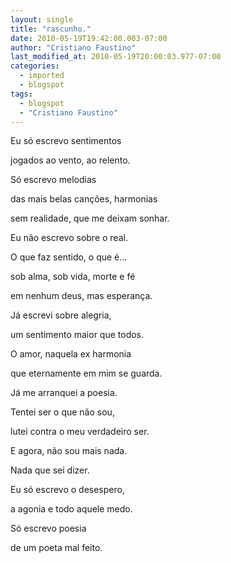 ```yaml
---
layout: single
title: "rascunho."
date: 2010-05-19T19:42:00.003-07:00
author: "Cristiano Faustino"
last_modified_at: 2010-05-19T20:00:03.977-07:00
categories:
  - imported
  - blogspot
tags:
  - blogspot
  - "Cristiano Faustino"
---
```


Eu só escrevo sentimentos

jogados ao vento, ao relento.

Só escrevo melodias

das mais belas canções, harmonias

sem realidade, que me deixam sonhar.



Eu não escrevo sobre o real.

O que faz sentido, o que é...

sob alma, sob vida, morte e fé

em nenhum deus, mas esperança.



Já escrevi sobre alegria,

um sentimento maior que todos.

O amor, naquela ex harmonia

que eternamente em mim se guarda.



Já me arranquei a poesia.

Tentei ser o que não sou,

lutei contra o meu verdadeiro ser.

E agora, não sou mais nada.

Nada que sei dizer.



Eu só escrevo o desespero,

a agonia e todo aquele medo.

Só escrevo poesia

de um poeta mal feito.